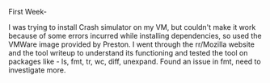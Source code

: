 First Week-

I was trying to install Crash simulator on my VM, but couldn't make it work because of some errors incurred while installing dependencies, so used the VMWare image provided by Preston. 
I went through the rr/Mozilla website and the tool writeup to understand its functioning and tested the tool on packages like - ls, fmt, tr, wc, diff, unexpand.
Found an issue in fmt, need to investigate more.
